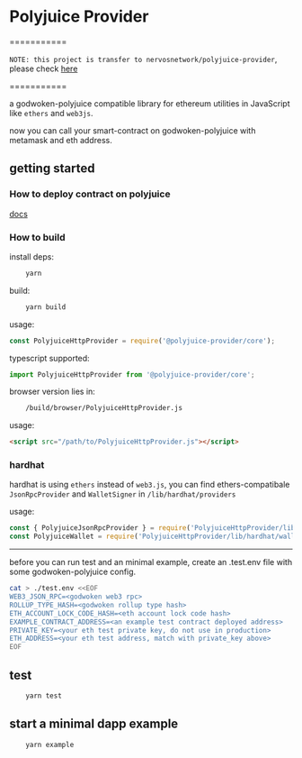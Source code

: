# Polyjuice Provider

===========

`NOTE: this project is transfer to nervosnetwork/polyjuice-provider`, please check [here](https://github.com/nervosnetwork/polyjuice-provider)

===========

a godwoken-polyjuice compatible library for ethereum utilities in JavaScript like `ethers` and `web3js`.

now you can call your smart-contract on godwoken-polyjuice with metamask and eth address.

## getting started

### How to deploy contract on polyjuice

[docs](docs/usage.md)

### How to build

install deps:

```sh
    yarn 
```

build:

```sh
    yarn build
```

usage:

```js
const PolyjuiceHttpProvider = require('@polyjuice-provider/core');
```

typescript supported:

```ts
import PolyjuiceHttpProvider from '@polyjuice-provider/core';
```

browser version lies in:

```sh
    /build/browser/PolyjuiceHttpProvider.js
```

usage:

```html
<script src="/path/to/PolyjuiceHttpProvider.js"></script>
```

### hardhat

hardhat is using `ethers` instead of `web3.js`, you can find ethers-compatibale `JsonRpcProvider` and `WalletSigner` in `/lib/hardhat/providers`

usage:

```js
const { PolyjuiceJsonRpcProvider } = require('PolyjuiceHttpProvider/lib/hardhat/providers');
const PolyjuiceWallet = require('PolyjuiceHttpProvider/lib/hardhat/wallet-signer');
```


---

before you can run test and an minimal example, create an .test.env file with some godwoken-polyjuice config.

```sh
cat > ./test.env <<EOF
WEB3_JSON_RPC=<godwoken web3 rpc>
ROLLUP_TYPE_HASH=<godwoken rollup type hash>
ETH_ACCOUNT_LOCK_CODE_HASH=<eth account lock code hash>
EXAMPLE_CONTRACT_ADDRESS=<an example test contract deployed address>
PRIVATE_KEY=<your eth test private key, do not use in production>
ETH_ADDRESS=<your eth test address, match with private_key above>
EOF
```

## test

```sh
    yarn test
```

## start a minimal dapp example

```sh
    yarn example
```
